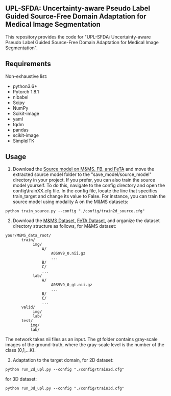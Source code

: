 ## UPL-SFDA: Uncertainty-aware Pseudo Label Guided Source-Free Domain Adaptation for Medical Image Segmentation

This repository provides the code for "UPL-SFDA: Uncertainty-aware Pseudo Label Guided Source-Free Domain Adaptation for Medical Image Segmentation".

## Requirements
Non-exhaustive list:
* python3.6+
* Pytorch 1.8.1
* nibabel
* Scipy
* NumPy
* Scikit-image
* yaml
* tqdm
* pandas
* scikit-image
* SimpleITK

## Usage
1. Download the [Source model on M&MS, FB, and FeTA](https://drive.google.com/drive/folders/1WF0kwDBC_xchTG-oEWpbSQjKdHZdw80s?usp=drive_link) and move the extracted source model folder to the "save_model/source_model" directory in your project.
If you prefer, you can also train the source model yourself. To do this, navigate to the config directory and open the config\trainXX.cfg file. In the config file, locate the line that specifies train_target and change its value to False. 
For instance, you can train the source model using modality A on the M&MS datasets:
 ```
python train_source.py --config "./config/train2d_source.cfg"
```
2. Download the [M&MS Dataset](http://www.ub.edu/mnms), [FeTA Dataset](https://feta.grand-challenge.org/Data/), and organize the dataset directory structure as follows, for M&MS dataset:
```
your/M&MS_data_root/
       train/
            img/
                A/
                    A0S9V9_0.nii.gz
                    ...
                B/
                C/
                ...
            lab/
                A/
                    A0S9V9_0_gt.nii.gz
                    ...
                B/
                C/
                ...
       valid/
            img/
            lab/
       test/
           img/
           lab/
```
The network takes nii files as an input. The gt folder contains gray-scale images of the ground-truth, where the gray-scale level is the number of the class (0,1,...K).

3. Adaptation to the target domain, for 2D dataset:

```
python run_2d_upl.py --config "./config/train2d.cfg"
```
for 3D dataset:
```
python run_3d_upl.py --config "./config/train3d.cfg"
```